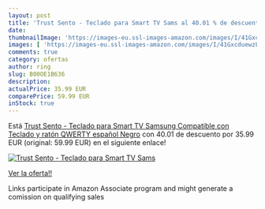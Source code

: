 ```yaml
---
layout: post
title: 'Trust Sento - Teclado para Smart TV Sams al 40.01 % de descuento'
date: 
thumbnailImage: 'https://images-eu.ssl-images-amazon.com/images/I/41GxcduewzL._SL200_.jpg'
images: [ 'https://images-eu.ssl-images-amazon.com/images/I/41GxcduewzL._SL200_.jpg' ]
comments: true
category: ofertas
author: ring
slug: B00OE1B636
description:
actualPrice: 35.99 EUR
comparePrice: 59.99 EUR
inStock: true
---
```


Está [Trust Sento - Teclado para Smart TV Samsung Compatible con Teclado y ratón  QWERTY español  Negro](https://www.amazon.es/dp/B00OE1B636/?tag=tolees-21) con 40.01 de descuento por 35.99 EUR (original: 59.99 EUR) en el siguiente enlace!

[![Trust Sento - Teclado para Smart TV Sams](https://images-eu.ssl-images-amazon.com/images/I/41GxcduewzL._SL200_.jpg)](https://www.amazon.es/dp/B00OE1B636/?tag=tolees-21)

[Ver la oferta!!](https://www.amazon.es/dp/B00OE1B636/?tag=tolees-21)

Links participate in Amazon Associate program and might generate a comission on qualifying sales


